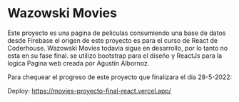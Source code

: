 # Wazowski Movies

Este proyecto es una pagina de peliculas consumiendo una base de datos desde Firebase
el origen de este proyecto es para el curso de React de Coderhouse.
Wazowski Movies todavia sigue en desarrollo, por lo tanto no esta en su fase final.
se utilizo bootstrap para el diseño y ReactJs para la logica
Pagina web creada por Agustín Albornoz.


Para chequear el progreso de este proyecto que finalizara el dia 28-5-2022:

Deploy: https://movies-proyecto-final-react.vercel.app/
